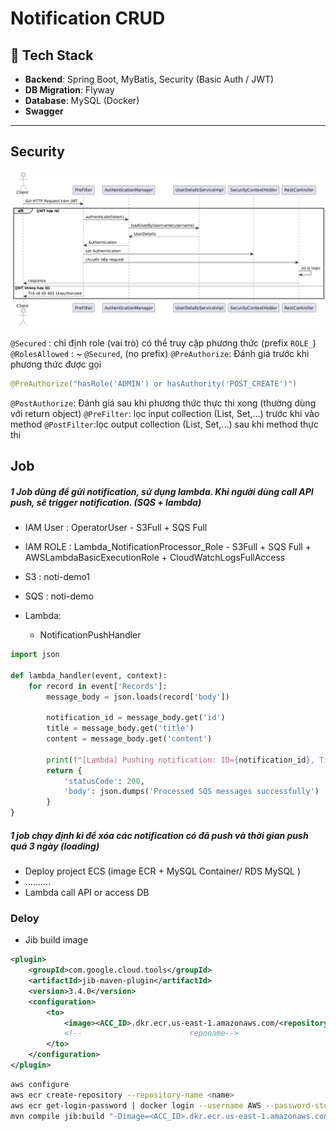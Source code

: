 # Notification CRUD

## 🧱 Tech Stack

- **Backend**: Spring Boot, MyBatis, Security (Basic Auth / JWT)
- **DB Migration**: Flyway
- **Database**: MySQL (Docker)
- **Swagger**

---

## Security

![flow](/images/security_flow.png)

`@Secured` : chỉ định role (vai trò) có thể truy cập phương thức (prefix `ROLE_`)
`@RolesAllowed` : ~ `@Secured`, (no prefix)
`@PreAuthorize`: Đánh giá trước khi phương thức được gọi

```java
@PreAuthorize("hasRole('ADMIN') or hasAuthority('POST_CREATE')")
```

`@PostAuthorize`: Đánh giá sau khi phương thức thực thi xong (thường dùng với return object)
`@PreFilter`: lọc input collection (List, Set,...) trước khi vào method
`@PostFilter`:lọc output collection (List, Set,...) sau khi method thực thi

## Job

##### 1 Job dùng để gửi notification, sử dụng lambda. Khi người dùng call API push, sẽ trigger notification. (SQS + lambda)

- IAM User : OperatorUser - S3Full + SQS Full
- IAM ROLE : Lambda_NotificationProcessor_Role - S3Full + SQS Full + AWSLambdaBasicExecutionRole + CloudWatchLogsFullAccess
- S3 : noti-demo1
- SQS : noti-demo

- Lambda:
  - NotificationPushHandler

```python
import json

def lambda_handler(event, context):
    for record in event['Records']:
        message_body = json.loads(record['body'])

        notification_id = message_body.get('id')
        title = message_body.get('title')
        content = message_body.get('content')

        print(f"[Lambda] Pushing notification: ID={notification_id}, Title='{title}', Content='{content}'")
        return {
            'statusCode': 200,
            'body': json.dumps('Processed SQS messages successfully')
        }
}
```

##### 1 job chạy định kì để xóa các notification có đã push và thời gian push quá 3 ngày (loading)

- Deploy project ECS (image ECR + MySQL Container/ RDS MySQL )
- ..........
- Lambda call API or access DB

### Deloy

- Jib build image

```xml
<plugin>
    <groupId>com.google.cloud.tools</groupId>
    <artifactId>jib-maven-plugin</artifactId>
    <version>3.4.0</version>
    <configuration>
        <to>
            <image><ACC_ID>.dkr.ecr.us-east-1.amazonaws.com/<repository-name></image>
            <!--                        reponame-->
        </to>
    </configuration>
</plugin>

```

```bash
aws configure
aws ecr create-repository --repository-name <name>
aws ecr get-login-password | docker login --username AWS --password-stdin <ACC_ID>.dkr.ecr.us-east-1.amazonaws.com
mvn compile jib:build "-Dimage=<ACC_ID>.dkr.ecr.us-east-1.amazonaws.com/<repository-name>:<tag>"
```
